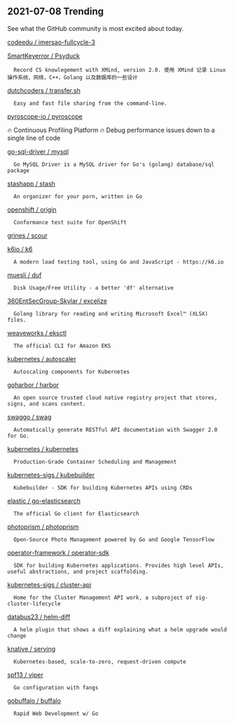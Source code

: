 ## 2021-07-08 Trending 
See what the GitHub community is most excited about today. 

[codeedu / imersao-fullcycle-3](https://github.com/codeedu/imersao-fullcycle-3) 
 
[SmartKeyerror / Psyduck](https://github.com/SmartKeyerror/Psyduck) 

      Record CS knowlegement with XMind, version 2.0. 使用 XMind 记录 Linux 操作系统，网络，C++，Golang 以及数据库的一些设计
     
[dutchcoders / transfer.sh](https://github.com/dutchcoders/transfer.sh) 

      Easy and fast file sharing from the command-line.
     
[pyroscope-io / pyroscope](https://github.com/pyroscope-io/pyroscope) 

      
🔥 Continuous Profiling Platform 🔥 Debug performance issues down to a single line of code
     
[go-sql-driver / mysql](https://github.com/go-sql-driver/mysql) 

      Go MySQL Driver is a MySQL driver for Go's (golang) database/sql package
     
[stashapp / stash](https://github.com/stashapp/stash) 

      An organizer for your porn, written in Go
     
[openshift / origin](https://github.com/openshift/origin) 

      Conformance test suite for OpenShift
     
[grines / scour](https://github.com/grines/scour) 
 
[k6io / k6](https://github.com/k6io/k6) 

      A modern load testing tool, using Go and JavaScript - https://k6.io

     
[muesli / duf](https://github.com/muesli/duf) 

      Disk Usage/Free Utility - a better 'df' alternative
     
[360EntSecGroup-Skylar / excelize](https://github.com/360EntSecGroup-Skylar/excelize) 

      Golang library for reading and writing Microsoft Excel™ (XLSX) files.
     
[weaveworks / eksctl](https://github.com/weaveworks/eksctl) 

      The official CLI for Amazon EKS
     
[kubernetes / autoscaler](https://github.com/kubernetes/autoscaler) 

      Autoscaling components for Kubernetes
     
[goharbor / harbor](https://github.com/goharbor/harbor) 

      An open source trusted cloud native registry project that stores, signs, and scans content.
     
[swaggo / swag](https://github.com/swaggo/swag) 

      Automatically generate RESTful API documentation with Swagger 2.0 for Go.
     
[kubernetes / kubernetes](https://github.com/kubernetes/kubernetes) 

      Production-Grade Container Scheduling and Management
     
[kubernetes-sigs / kubebuilder](https://github.com/kubernetes-sigs/kubebuilder) 

      Kubebuilder - SDK for building Kubernetes APIs using CRDs
     
[elastic / go-elasticsearch](https://github.com/elastic/go-elasticsearch) 

      The official Go client for Elasticsearch
     
[photoprism / photoprism](https://github.com/photoprism/photoprism) 

      Open-Source Photo Management powered by Go and Google TensorFlow
     
[operator-framework / operator-sdk](https://github.com/operator-framework/operator-sdk) 

      SDK for building Kubernetes applications. Provides high level APIs, useful abstractions, and project scaffolding.
     
[kubernetes-sigs / cluster-api](https://github.com/kubernetes-sigs/cluster-api) 

      Home for the Cluster Management API work, a subproject of sig-cluster-lifecycle
     
[databus23 / helm-diff](https://github.com/databus23/helm-diff) 

      A helm plugin that shows a diff explaining what a helm upgrade would change
     
[knative / serving](https://github.com/knative/serving) 

      Kubernetes-based, scale-to-zero, request-driven compute
     
[spf13 / viper](https://github.com/spf13/viper) 

      Go configuration with fangs
     
[gobuffalo / buffalo](https://github.com/gobuffalo/buffalo) 

      Rapid Web Development w/ Go
     
